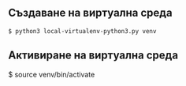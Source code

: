 ## Създаване на виртуална среда

```
$ python3 local-virtualenv-python3.py venv
```

## Активиране на виртуална среда

$ source venv/bin/activate
